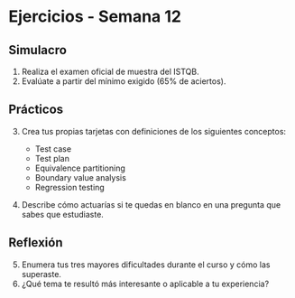 # Ejercicios - Semana 12

## Simulacro

1. Realiza el examen oficial de muestra del ISTQB.
2. Evalúate a partir del mínimo exigido (65% de aciertos).

## Prácticos

3. Crea tus propias tarjetas con definiciones de los siguientes conceptos:
   - Test case
   - Test plan
   - Equivalence partitioning
   - Boundary value analysis
   - Regression testing

4. Describe cómo actuarías si te quedas en blanco en una pregunta que sabes que estudiaste.

## Reflexión

5. Enumera tus tres mayores dificultades durante el curso y cómo las superaste.
6. ¿Qué tema te resultó más interesante o aplicable a tu experiencia?
